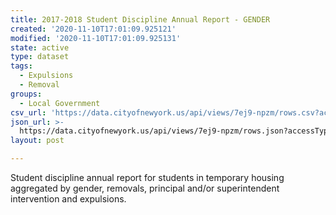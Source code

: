 ```yaml
---
title: 2017-2018 Student Discipline Annual Report - GENDER
created: '2020-11-10T17:01:09.925121'
modified: '2020-11-10T17:01:09.925131'
state: active
type: dataset
tags:
  - Expulsions
  - Removal
groups:
  - Local Government
csv_url: 'https://data.cityofnewyork.us/api/views/7ej9-npzm/rows.csv?accessType=DOWNLOAD'
json_url: >-
  https://data.cityofnewyork.us/api/views/7ej9-npzm/rows.json?accessType=DOWNLOAD
layout: post

---
```

Student discipline annual report for students in temporary housing aggregated by gender,  removals, principal and/or superintendent intervention and expulsions.

